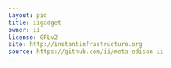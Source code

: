 ```yaml
---
layout: pid
title: iigadget
owner: ii
license: GPLv2
site: http://instantinfrastructure.org
source: https://github.com/ii/meta-edison-ii
---
```


